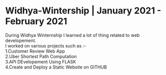 # Widhya-Wintership | January 2021 - February 2021 
During Widhya Winternship I learned a lot of thing related to web developement.   
I worked on various projects such as :-   
1.Customer Review Web App   
2.Uber Shortest Path Computation   
3.API DEvelopement Using FLASK     
4.Create and Deploy a Static Website on GITHUB  
